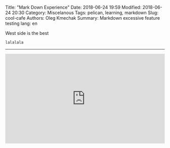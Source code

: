 Title: "Mark Down Experience"
Date: 2018-06-24 19:59
Modified: 2018-06-24 20:30
Category: Miscelanous
Tags: pelican, learning, markdown
Slug: cool-cafe
Authors: Oleg Kmechak
Summary: Markdown excessive feature testing
lang: en

West side is the best

`lalalala`

___

<div style="position: relative; padding-bottom: 56.25%; height: 0; overflow: hidden; max-width: 100%; height: auto;">
    <iframe src="https://www.youtube.com/embed/dQw4w9WgXcQ" frameborder="0" allowfullscreen style="position: absolute; top: 0; left: 0; width: 100%; height: 100%;"></iframe>
</div>
